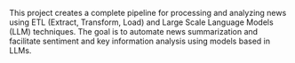 This project creates a complete pipeline for processing and analyzing news using ETL (Extract, Transform, Load) and Large Scale Language Models (LLM) techniques. The goal is to automate news summarization and facilitate sentiment and key information analysis using models based in LLMs.